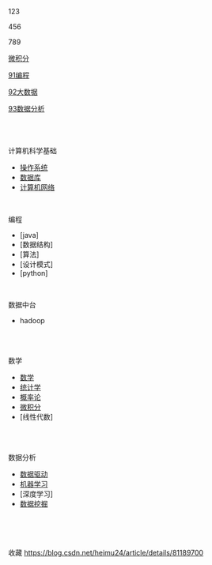 123

456

789

[微积分](00fiinal/02微积分.md)

[91编程](00fiinal/91编程.md)

[92大数据](00fiinal/92大数据.md)

[93数据分析](00fiinal/93数据分析.md)

<br><br><br>
计算机科学基础
- [操作系统](00fiinal/10操作系统.md)
- [数据库](00fiinal/11数据库.md)
- [计算机网络](00fiinal/12计算机网络.md)

<br>

编程
- [java]
- [数据结构]
- [算法]
- [设计模式]
- [python]

<br>

数据中台
- hadoop

<br><br>

数学
- [数学](00fiinal/17数学.md)
- [统计学](00fiinal/14统计学.md)
- [概率论](00fiinal/15概率论.md)
- [微积分](00fiinal/16微积分.md)
- [线性代数]

<br><br>

数据分析
- [数据驱动](00fiinal/13数据驱动.md)
- [机器学习](00fiinal/18机器学习.md)
- [深度学习]
- [数据挖掘](00fiinal/19数据挖掘.md)

<br><br><br>

收藏
https://blog.csdn.net/heimu24/article/details/81189700